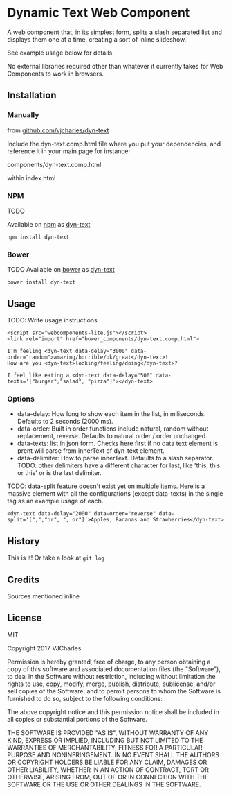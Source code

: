 # <dyn-text> Dynamic Text Web Component

A web component that, in its simplest form, splits a slash separated list and displays them one at a time, creating a sort of inline slideshow.

See example usage below for details. 

No external libraries required other than whatever it currently takes for Web Components to work in browsers. 

## Installation

### Manually

from [github.com/vjcharles/dyn-text](github.com/vjcharles/dyn-text)

Include the dyn-text.comp.html file where you put your dependencies, and reference it in your main page for instance:

   components/dyn-text.comp.html

within index.html

   <script src="libraries/webcomponents-lite.js"></script>
   <link rel="import" href="components/dyn-text.comp.html">

### NPM

TODO

Available on [npm](https://www.npmjs.com/) as [dyn-text](https://www.npmjs.com/package/dyn-text)

    npm install dyn-text


### Bower

TODO 
Available on [bower](https://bower.io/) as [dyn-text](https://github.com/vjcharles/dyn-text)

    bower install dyn-text

## Usage

TODO: Write usage instructions

    <script src="webcomponents-lite.js"></script>
    <link rel="import" href="bower_components/dyn-text.comp.html">
  
    I'm feeling <dyn-text data-delay="3000" data-order="random">amazing/horrible/ok/great</dyn-text>!
    How are you <dyn-text>looking/feeling/doing</dyn-text>?

    I feel like eating a <dyn-text data-delay="500" data-texts='["burger","salad", "pizza"]'></dyn-text>

### Options

* data-delay: How long to show each item in the list, in miliseconds. Defaults to 2 seconds (2000 ms).
* data-order: Built in order functions include natural, random without replacement, reverse. Defaults to natural order / order unchanged.
* data-texts: list in json form. Checks here first if no data text element is prent will parse from innerText of dyn-text element.
* data-delimiter: How to parse innerText. Defaults to a slash separator.
  TODO: other delimiters have a different character for last, like 'this, this or this' or is the last delimiter. 


TODO: data-split feature doesn't exist yet on multiple items.
Here is a massive element with all the configurations (except data-texts) in the single tag as an example usage of each.

    <dyn-text data-delay="2000" data-order="reverse" data-split='[",","or", ", or"]'>Apples, Bananas and Strawberries</dyn-text>


## History

This is it! Or take a look at `git log`

## Credits

Sources mentioned inline

## License

MIT

Copyright 2017 VJCharles

Permission is hereby granted, free of charge, to any person obtaining a copy of this software and associated documentation files (the "Software"), to deal in the Software without restriction, including without limitation the rights to use, copy, modify, merge, publish, distribute, sublicense, and/or sell copies of the Software, and to permit persons to whom the Software is furnished to do so, subject to the following conditions:

The above copyright notice and this permission notice shall be included in all copies or substantial portions of the Software.

THE SOFTWARE IS PROVIDED "AS IS", WITHOUT WARRANTY OF ANY KIND, EXPRESS OR IMPLIED, INCLUDING BUT NOT LIMITED TO THE WARRANTIES OF MERCHANTABILITY, FITNESS FOR A PARTICULAR PURPOSE AND NONINFRINGEMENT. IN NO EVENT SHALL THE AUTHORS OR COPYRIGHT HOLDERS BE LIABLE FOR ANY CLAIM, DAMAGES OR OTHER LIABILITY, WHETHER IN AN ACTION OF CONTRACT, TORT OR OTHERWISE, ARISING FROM, OUT OF OR IN CONNECTION WITH THE SOFTWARE OR THE USE OR OTHER DEALINGS IN THE SOFTWARE.
